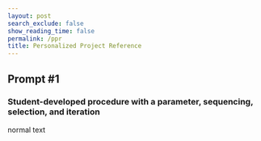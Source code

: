 ```yaml
---
layout: post 
search_exclude: false
show_reading_time: false
permalink: /ppr
title: Personalized Project Reference
---
```


## Prompt #1
### Student-developed procedure with a parameter, sequencing, selection, and iteration
normal text



<script src="https://utteranc.es/client.js"
        repo="adik1025/adi_student"
        issue-term="pathname"
        theme="boxy-light"
        crossorigin="anonymous"
        async>
</script>